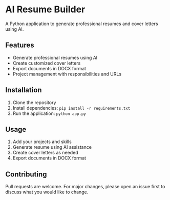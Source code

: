 # AI Resume Builder

A Python application to generate professional resumes and cover letters using AI.

## Features

- Generate professional resumes using AI
- Create customized cover letters
- Export documents in DOCX format
- Project management with responsibilities and URLs

## Installation

1. Clone the repository
2. Install dependencies: `pip install -r requirements.txt`
3. Run the application: `python app.py`

## Usage

1. Add your projects and skills
2. Generate resume using AI assistance
3. Create cover letters as needed
4. Export documents in DOCX format

## Contributing

Pull requests are welcome. For major changes, please open an issue first to discuss what you would like to change.
